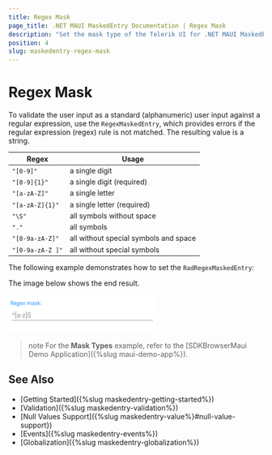 ```yaml
---
title: Regex Mask
page_title: .NET MAUI MaskedEntry Documentation | Regex Mask
description: "Set the mask type of the Telerik UI for .NET MAUI MaskedEntry to validate the expected user input format such as regex."
position: 4
slug: maskedentry-regex-mask
---
```


# Regex Mask

To validate the user input as a standard (alphanumeric) user input against a regular expression, use the `RegexMaskedEntry`, which provides errors if the regular expression (regex) rule is not matched. The resulting value is a string.

|**Regex** | **Usage** |
|---|---|
|`"[0-9]"` | a single digit|
|`"[0-9]{1}"` | a single digit (required)|
|`"[a-zA-Z]"` | a single letter|
|`"[a-zA-Z]{1}"` | a single letter (required)|
|`"\S"` | all symbols without space|
|`"."` | all symbols|
|`"[0-9a-zA-Z]"` | all without special symbols and space|
|`"[0-9a-zA-Z ]"` | all without special symbols|


The following example demonstrates how to set the `RadRegexMaskedEntry`:

<snippet id='regexmaskedentry-getting-started-xaml' />

The image below shows the end result.

![RadRegexMaskedEntry](../images/maskedentry_regex.png)

>note For the **Mask Types** example, refer to the [SDKBrowserMaui Demo Application]({%slug maui-demo-app%}).

## See Also

- [Getting Started]({%slug maskedentry-getting-started%})
- [Validation]({%slug maskedentry-validation%})
- [Null Values Support]({%slug maskedentry-value%}#null-value-support})
- [Events]({%slug maskedentry-events%})
- [Globalization]({%slug maskedentry-globalization%})
